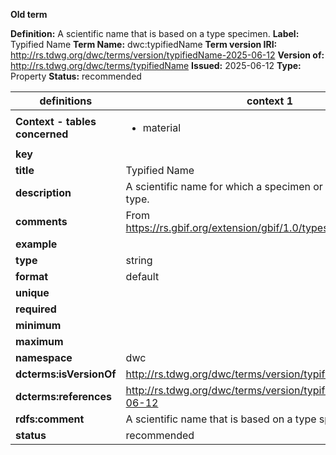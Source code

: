 **Old term**

**Definition:** A scientific name that is based on a type specimen.
**Label:** Typified Name
**Term Name:** dwc:typifiedName
**Term version IRI:** http://rs.tdwg.org/dwc/terms/version/typifiedName-2025-06-12
**Version of:** http://rs.tdwg.org/dwc/terms/typifiedName
**Issued:** 2025-06-12
**Type:** Property
**Status:** recommended


| definitions | context 1 |
|-|-|
| **Context - tables concerned** | <ul><li>material</li></ul> |
| **key** |  |
| **title** | Typified Name |
| **description** | A scientific name for which a specimen or other name is the type. |
| **comments** | From https://rs.gbif.org/extension/gbif/1.0/typesandspecimen.xml. |
| **example** |  |
| **type** | string |
| **format** | default |
| **unique** |  |
| **required** |  |
| **minimum** |  |
| **maximum** |  |
| **namespace** | dwc |
| **dcterms:isVersionOf** | http://rs.tdwg.org/dwc/terms/version/typifiedName |
| **dcterms:references** | http://rs.tdwg.org/dwc/terms/version/typifiedName-2025-06-12 |
| **rdfs:comment** | A scientific name that is based on a type specimen. |
| **status** | recommended |
